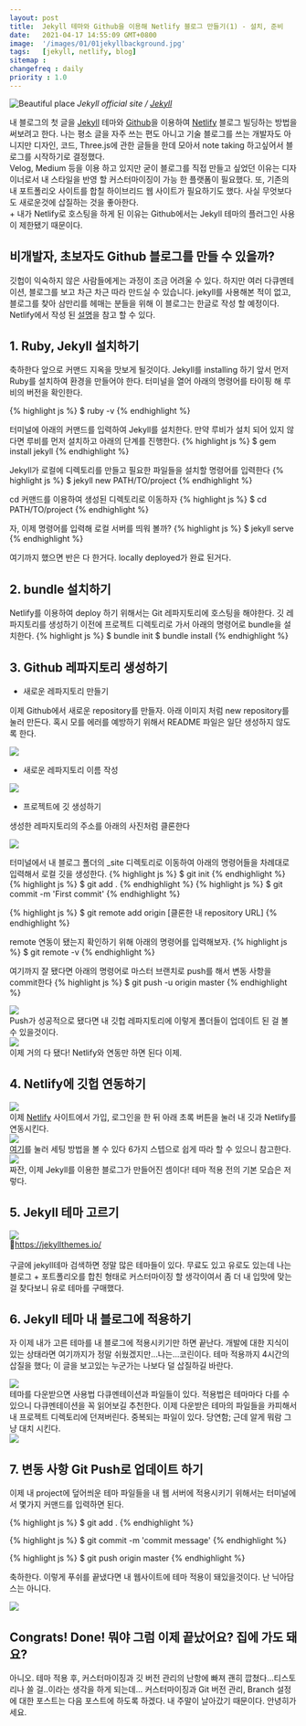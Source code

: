 ```yaml
---
layout: post
title:  Jekyll 테마와 Github을 이용해 Netlify 블로그 만들기(1) - 설치, 준비
date:   2021-04-17 14:55:09 GMT+0800
image:  '/images/01/01jekyllbackground.jpg'
tags:   [jekyll, netlify, blog]
sitemap :
changefreq : daily
priority : 1.0
---
```


![Beautiful place]({{site.baseurl}}/images/01/01jekyllbackground.jpg)
*Jekyll official site / [Jekyll](https://jekyllrb.com/)*

내 블로그의 첫 글을 <a href="https://jekyllrb.com/">Jekyll</a> 테마와 <a href="https://github.com/">Github</a>을 이용하여 <a href="https://www.netlify.com/">Netlify</a> 블로그 빌딩하는 방법을 써보려고 한다. 나는 평소 글을 자주 쓰는 편도 아니고 기술 블로그를 쓰는 개발자도 아니지만 디자인, 코드, Three.js에 관한 글들을 한데 모아서 note taking 하고싶어서 블로그를 시작하기로 결정했다.<br>Velog, Medium 등을 이용 하고 있지만 굳이 블로그를 직접 만들고 싶었던 이유는 디자이너로서 내 스타일을 반영 할 커스터마이징이 가능 한 플랫폼이 필요했다. 또, 기존의 내 포트폴리오 사이트를 합칠 하이브리드 웹 사이트가 필요하기도 했다. 사실 무엇보다도 새로운것에 삽질하는 것을 좋아한다.<br>+ 내가 Netlify로 호스팅을 하게 된 이유는 Github에서는 Jekyll 테마의 플러그인 사용이 제한됐기 때문이다.

## 비개발자, 초보자도 Github 블로그를 만들 수 있을까?
깃헙이 익숙하지 않은 사람들에게는 과정이 조금 어려울 수 있다. 하지만 여러 다큐멘테이션, 블로그를 보고 차근 차근 따라 만드실 수 있습니다. jekyll를 사용해본 적이 없고, 블로그를 찾아 삼만리를 헤매는 분들을 위해 이 블로그는 한글로 작성 할 예정이다. Netlify에서 작성 된 <a href="https://www.netlify.com/blog/2020/04/02/a-step-by-step-guide-jekyll-4.0-on-netlify/#step-2-link-to-your-github">설명</a>을 참고 할 수 있다.

## 1. Ruby, Jekyll 설치하기
축하한다 앞으로 커맨드 지옥을 맛보게 될것이다. Jekyll를 installing 하기 앞서 먼저 Ruby를 설치하여 환경을 만들어야 한다. 터미널을 열어 아래의 명령어를 타이핑 해 루비의 버전을 확인한다.

{% highlight js %}
$ ruby -v
{% endhighlight %}

터미널에 아래의 커맨드를 입력하여 Jekyll를 설치한다. 만약 루비가 설치 되어 있지 않다면 루비를 먼저 설치하고 아래의 단계를 진행한다.
{% highlight js %}
$ gem install jekyll
{% endhighlight %}

Jekyll가 로컬에 디렉토리를 만들고 필요한 파일들을 설치할 명령어를 입력한다
{% highlight js %}
$ jekyll new PATH/TO/project
{% endhighlight %}

cd 커맨드를 이용하여 생성된 디렉토리로 이동하자
{% highlight js %}
$ cd PATH/TO/project
{% endhighlight %}

자, 이제 명령어를 입력해 로컬 서버를 띄워 볼까?
{% highlight js %}
$ jekyll serve
{% endhighlight %}

여기까지 했으면 반은 다 한거다. locally deployed가 완료 된거다.

## 2. bundle 설치하기
Netlify를 이용하여 deploy 하기 위해서는 Git 레파지토리에 호스팅을 해야한다. 깃 레파지토리를 생성하기 이전에 프로젝트 디렉토리로 가서 아래의 명령어로 bundle을 설치한다.
{% highlight js %}
$ bundle init
$ bundle install
{% endhighlight %}

## 3. Github 레파지토리 생성하기

* 새로운 레파지토리 만들기

이제 Github에서 새로운 repository를 만들자. 아래 이미지 처럼 new repository를 눌러 만든다. 혹시 모를 에러를 예방하기 위해서 README 파일은 일단 생성하지 않도록 한다.
<div class="gallery-box">
  <div class="gallery">
    <img src="/images/01/01new_repo.jpg">
  </div>
</div>

* 새로운 레파지토리 이름 작성

<div class="gallery-box">
  <div class="gallery">
    <img src="/images/01/01creatingrepo.jpg">
  </div>
</div>

* 프로젝트에 깃 생성하기

생성한 레파지토리의 주소를 아래의 사진처럼 클론한다
<div class="gallery-box">
  <div class="gallery">
    <img src="/images/01/01gitclone.jpg">
  </div>
</div>

터미널에서 내 블로그 폴더의 _site 디렉토리로 이동하여 아래의 명령어들을 차례대로 입력해서 로컬 깃을 생성한다.
{% highlight js %}
$ git init
{% endhighlight %}
{% highlight js %}
$ git add .
{% endhighlight %}
{% highlight js %}
$ git commit -m 'First commit'
{% endhighlight %}

{% highlight js %}
$ git remote add origin [클론한 내 repository URL]
{% endhighlight %}

remote 연동이 됐는지 확인하기 위해 아래의 명령어를 입력해보자.
{% highlight js %}
$ git remote -v
{% endhighlight %}

여기까지 잘 됐다면 아래의 명령어로 마스터 브랜치로 push를 해서 변동 사항을 commit한다
{% highlight js %}
$ git push -u origin master
{% endhighlight %}

<div class="gallery-box">
  <div class="gallery">
    <img src="/images/01/01commandline.jpg">
  </div>
</div>
Push가 성공적으로 됐다면 내 깃헙 레파지토리에 이렇게 폴더들이 업데이트 된 걸 볼 수 있을것이다.
<div class="gallery-box">
  <div class="gallery">
    <img src="/images/01/01gitpushed.jpg">
  </div>
</div>
이제 거의 다 됐다! Netlify와 연동만 하면 된다 이제.

## 4. Netlify에 깃헙 연동하기
<div class="gallery-box">
  <div class="gallery">
    <img src="/images/01/01netlifylogin.jpg">
  </div>
</div>
이제 <a href="https://www.netlify.com/">Netlify</a> 사이트에서 가입, 로그인을 한 뒤 아래 초록 버튼을 눌러 내 깃과 Netlify를 연동시킨다.
<div class="gallery-box">
  <div class="gallery">
    <img src="/images/01/01netlify.jpg">
  </div>
</div>
<a href="https://www.netlify.com/blog/2020/04/02/a-step-by-step-guide-jekyll-4.0-on-netlify/#step-2-link-to-your-github">여기</a>를 눌러 세팅 방법을 볼 수 있다 6가지 스텝으로 쉽게 따라 할 수 있으니 참고한다.
<div class="gallery-box">
  <div class="gallery">
    <img src="/images/01/01mydomain.jpg">
  </div>
</div>
짜잔, 이제 Jekyll를 이용한 블로그가 만들어진 셈이다! 테마 적용 전의 기본 모습은 저렇다.


## 5. Jekyll 테마 고르기
<div class="gallery-box">
  <div class="gallery">
    <img src="/images/01/01jekylltheme.jpg">
  </div>
</div>
🔗<a href="https://jekyllthemes.io/">https://jekyllthemes.io/</a><br><br>
구글에 jekyll테마 검색하면 정말 많은 테마들이 있다. 무료도 있고 유로도 있는데 나는 블로그 + 포트폴리오를 합친 형태로 커스터마이징 할 생각이여서 좀 더 내 입맛에 맞는 걸 찾다보니 유로 테마를 구매했다.

## 6. Jekyll 테마 내 블로그에 적용하기
자 이제 내가 고른 테마를 내 블로그에 적용시키기만 하면 끝난다. 개발에 대한 지식이 있는 상태라면 여기까지가 정말 쉬웠겠지만...나는...코린이다. 테마 적용까지 4시간의 삽질을 했다; 이 글을 보고있는 누군가는 나보다 덜 삽질하길 바란다.
<div class="gallery-box">
  <div class="gallery">
    <img src="/images/01/01jekyllfolder.jpg">
  </div>
</div>
테마를 다운받으면 사용법 다큐멘테이션과 파일들이 있다. 적용법은 테마마다 다를 수 있으니 다큐멘테이션을 꼭 읽어보길 추천한다. 이제 다운받은 테마의 파일들을 카피해서 내 프로젝트 디렉토리에 던져버린다. 중복되는 파일이 있다. 당연함; 근데 알게 뭐람 그냥 대치 시킨다.
<div class="gallery-box">
  <div class="gallery">
    <img src="/images/01/01copyfiles.jpg">
  </div>
</div>

## 7. 변동 사항 Git Push로 업데이트 하기
이제 내 project에 덮어씌운 테마 파일들을 내 웹 서버에 적용시키기 위해서는 터미널에서 몇가지 커맨드를 입력하면 된다.

{% highlight js %}
$ git add .
{% endhighlight %}


{% highlight js %}
$ git commit -m 'commit message'
{% endhighlight %}

{% highlight js %}
$ git push origin master
{% endhighlight %}

축하한다. 이렇게 푸쉬를 끝냈다면 내 웹사이트에 테마 적용이 돼있을것이다. 난 닉아담스는 아니다.
<div class="gallery-box">
  <div class="gallery">
    <img src="/images/01/01myblog.jpg">
  </div>
</div>

## Congrats! Done! 뭐야 그럼 이제 끝났어요? 집에 가도 돼요?
아니오. 테마 적용 후, 커스터마이징과 깃 버전 관리의 난항에 빠져 괜히 깝쳤다...티스토리나 쓸 걸..이라는 생각을 하게 되는데... 커스터마이징과 Git 버전 관리, Branch 설정에 대한 포스트는 다음 포스트에 하도록 하겠다. 내 주말이 날아갔기 때문이다. 안녕히가세요.

